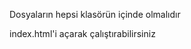 <!DOCTYPE html>
<html lang="en">
<head>
    <meta charset="UTF-8">
    <meta name="viewport" content="width=device-width, initial-scale=1.0">
    
</head>
<body>
    
<p>Dosyaların hepsi klasörün içinde olmalıdır</p>
<p>index.html'i açarak çalıştırabilirsiniz </p>

</body>
</html>
